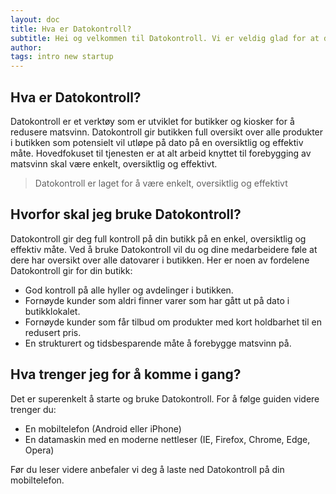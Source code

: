 ```yaml
---
layout: doc
title: Hva er Datokontroll?
subtitle: Hei og velkommen til Datokontroll. Vi er veldig glad for at du er interessert i å bidra til å kaste mindre mat. Denne artikkelen vil fortelle deg det du trenger for å kunne komme i gang med  på 1, 2, 3! 
author:
tags: intro new startup 
---
```





## Hva er Datokontroll?
Datokontroll er et verktøy som er utviklet for butikker og kiosker for å redusere matsvinn. Datokontroll gir butikken full oversikt over alle produkter i butikken som potensielt vil utløpe på dato på en oversiktlig og effektiv måte. Hovedfokuset til tjenesten er at alt arbeid knyttet til forebygging av matsvinn skal være enkelt, oversiktlig og effektivt. 

> Datokontroll er laget for å være enkelt, oversiktlig og effektivt

## Hvorfor skal jeg bruke Datokontroll?
Datokontroll gir deg full kontroll på din butikk på en enkel, oversiktlig og effektiv måte. Ved å bruke Datokontroll vil du og dine medarbeidere føle at dere har oversikt over alle datovarer i butikken. Her er noen av fordelene Datokontroll gir for din butikk:

- God kontroll på alle hyller og avdelinger i butikken.
- Fornøyde kunder som aldri finner varer som har gått ut på dato i butikklokalet.
- Fornøyde kunder som får tilbud om produkter med kort holdbarhet til en redusert pris.
- En strukturert og tidsbesparende måte å forebygge matsvinn på. 

## Hva trenger jeg for å komme i gang?
Det er superenkelt å starte og bruke Datokontroll. For å følge guiden videre trenger du:
- En mobiltelefon (Android eller iPhone)
- En datamaskin med en moderne nettleser (IE, Firefox, Chrome, Edge, Opera)

Før du leser videre anbefaler vi deg å laste ned Datokontroll på din mobiltelefon.
